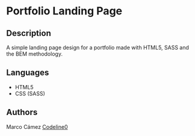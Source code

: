 # Portfolio Landing Page

## Description

A simple landing page design for a portfolio made with HTML5, SASS and the BEM methodology.

## Languages

* HTML5
* CSS (SASS)

## Authors

Marco Cámez 
[Codeline0](https://github.com/Codeline0)
